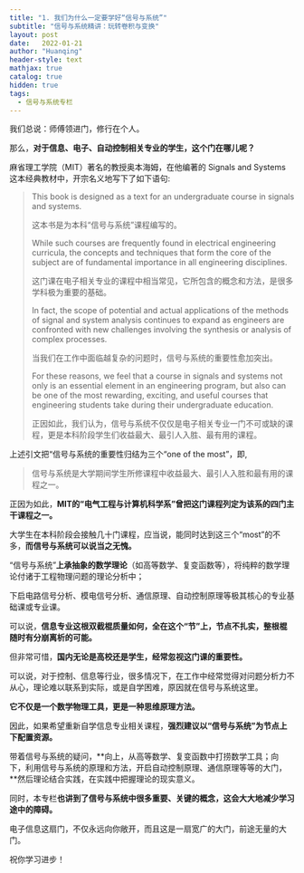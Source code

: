 ```yaml
---
title: "1. 我们为什么一定要学好“信号与系统”"
subtitle: "信号与系统精讲：玩转卷积与变换"
layout: post
date:   2022-01-21
author: "Huanqing"
header-style: text
mathjax: true
catalog: true
hidden: true
tags:
  - 信号与系统专栏
---
```


我们总说：师傅领进门，修行在个人。

那么，**对于信息、电子、自动控制相关专业的学生，这个门在哪儿呢？**

麻省理工学院（MIT）著名的教授奥本海姆，在他编著的 Signals and Systems 这本经典教材中，开宗名义地写下了如下语句:

> This book is designed as a text for an undergraduate course in signals and systems.
>
> 这本书是为本科“信号与系统”课程编写的。
>
> While such courses are frequently found in electrical engineering curricula, the concepts and techniques that form the core of the subject are of fundamental importance in all engineering disciplines.
>
> 这门课在电子相关专业的课程中相当常见，它所包含的概念和方法，是很多学科极为重要的基础。
>
> In fact, the scope of potential and actual applications of the methods of signal and system analysis continues to expand as engineers are confronted with new challenges involving the synthesis or analysis of complex processes.
>
> 当我们在工作中面临越复杂的问题时，信号与系统的重要性愈加突出。
>
> For these reasons, we feel that a course in signals and systems not only is an essential element in an engineering program, but also can be one of the most rewarding, exciting, and useful courses that engineering students take during their undergraduate education.
>
> 正因如此，我们认为，信号与系统不仅仅是电子相关专业一门不可或缺的课程，更是本科阶段学生们收益最大、最引人入胜、最有用的课程。

上述引文把“信号与系统的重要性归结为三个“one of the most”，即,

> 信号与系统是大学期间学生所修课程中收益最大、最引人入胜和最有用的课程之一。

正因为如此，**MIT的“电气工程与计算机科学系”曾把这门课程列定为该系的四门主干课程之一。**

大学生在本科阶段会接触几十门课程，应当说，能同时达到这三个“most”的不多，**而信号与系统可以说当之无愧。**

“信号与系统”**上承抽象的数学理论**（如高等数学、复变函数等），将纯粹的数学理论付诸于工程物理问题的理论分析中；

下启电路信号分析、模电信号分析、通信原理、自动控制原理等极其核心的专业基础课或专业课。

可以说，**信息专业这根双截棍质量如何，全在这个“节”上，节点不扎实，整根棍随时有分崩离析的可能。**

但非常可惜，**国内无论是高校还是学生，经常忽视这门课的重要性。**

可以说，对于控制、信息等行业，很多情况下，在工作中经常觉得对问题分析力不从心，理论难以联系到实际，或是自学困难，原因就在信号与系统这里。

**它不仅是一个数学物理工具，更是一种思维原理方法。**

因此，如果希望重新自学信息专业相关课程，**强烈建议以“信号与系统”为节点上下配置资源。**

带着信号与系统的疑问，**向上，从高等数学、复变函数中打捞数学工具；向下，利用信号与系统的原理和方法，开启自动控制原理、通信原理等等的大门，**然后理论结合实践，在实践中把握理论的现实意义。

同时，本专栏**也讲到了信号与系统中很多重要、关键的概念，这会大大地减少学习途中的障碍。**

电子信息这扇门，不仅永远向你敞开，而且这是一扇宽广的大门，前途无量的大门。

祝你学习进步！
